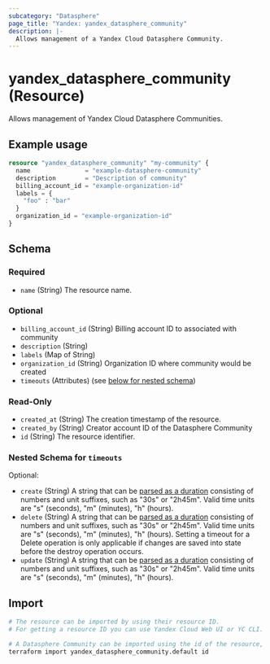 ```yaml
---
subcategory: "Datasphere"
page_title: "Yandex: yandex_datasphere_community"
description: |-
  Allows management of a Yandex Cloud Datasphere Community.
---
```


# yandex_datasphere_community (Resource)

Allows management of Yandex Cloud Datasphere Communities.

## Example usage

```terraform
resource "yandex_datasphere_community" "my-community" {
  name               = "example-datasphere-community"
  description        = "Description of community"
  billing_account_id = "example-organization-id"
  labels = {
    "foo" : "bar"
  }
  organization_id = "example-organization-id"
}
```

<!-- schema generated by tfplugindocs -->
## Schema

### Required

- `name` (String) The resource name.

### Optional

- `billing_account_id` (String) Billing account ID to associated with community
- `description` (String)
- `labels` (Map of String)
- `organization_id` (String) Organization ID where community would be created
- `timeouts` (Attributes) (see [below for nested schema](#nestedatt--timeouts))

### Read-Only

- `created_at` (String) The creation timestamp of the resource.
- `created_by` (String) Creator account ID of the Datasphere Community
- `id` (String) The resource identifier.

<a id="nestedatt--timeouts"></a>
### Nested Schema for `timeouts`

Optional:

- `create` (String) A string that can be [parsed as a duration](https://pkg.go.dev/time#ParseDuration) consisting of numbers and unit suffixes, such as "30s" or "2h45m". Valid time units are "s" (seconds), "m" (minutes), "h" (hours).
- `delete` (String) A string that can be [parsed as a duration](https://pkg.go.dev/time#ParseDuration) consisting of numbers and unit suffixes, such as "30s" or "2h45m". Valid time units are "s" (seconds), "m" (minutes), "h" (hours). Setting a timeout for a Delete operation is only applicable if changes are saved into state before the destroy operation occurs.
- `update` (String) A string that can be [parsed as a duration](https://pkg.go.dev/time#ParseDuration) consisting of numbers and unit suffixes, such as "30s" or "2h45m". Valid time units are "s" (seconds), "m" (minutes), "h" (hours).

## Import

```bash
# The resource can be imported by using their resource ID.
# For getting a resource ID you can use Yandex Cloud Web UI or YC CLI.

# A Datasphere Community can be imported using the id of the resource, e.g.:
terraform import yandex_datasphere_community.default id
```
